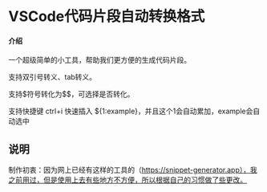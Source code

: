 # VSCode代码片段自动转换格式

#### 介绍
一个超级简单的小工具，帮助我们更方便的生成代码片段。

支持双引号转义、tab转义。

支持\$符号转化为\$$，可选择是否转化。

支持快捷键 ctrl+i 快速插入 ${1:example}，并且这个1会自动累加，example会自动选中

## 说明

制作初衷：因为网上已经有这样的工具的（https://snippet-generator.app），我之前用过，但是使用上去有些地方不方便，所以根据自己的习惯做了些更改。